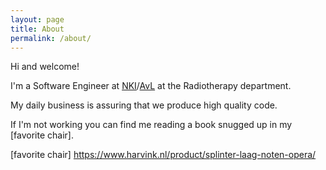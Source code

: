 ```yaml
---
layout: page
title: About
permalink: /about/
---
```


Hi and welcome!

I'm a Software Engineer at [NKI]/[AvL] at the Radiotherapy department.

My daily business is assuring that we produce high quality code.

If I'm not working you can find me reading a book snugged up in my [favorite chair].

[NKI]: https://www.nki.nl/
[AvL]: https://www.avl.nl/
[favorite chair] https://www.harvink.nl/product/splinter-laag-noten-opera/
